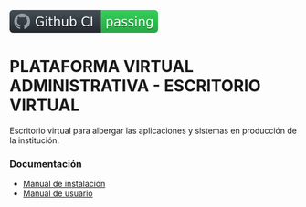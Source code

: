 ![CI/CD](https://github.com/MUTUAL-DE-SERVICIOS-AL-POLICIA/INTRANET/blob/master/docs/actions/workflows/ci/badge.svg?event=push)

# PLATAFORMA VIRTUAL ADMINISTRATIVA - ESCRITORIO VIRTUAL

Escritorio virtual para albergar las aplicaciones y sistemas en producción de la institución.

### Documentación

* [Manual de instalación](./INSTALL.md)
* [Manual de usuario](./docs/MANUAL.md)